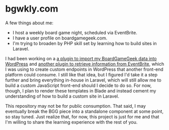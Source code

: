 # bgwkly.com

A few things about me:
* I host a weekly board game night, scheduled via EventBrite.
* I have a user profile on boardgamegeek.com.
* I'm trying to broaden by PHP skill set by learning how to build sites
in Laravel.

I had been working on a [a plugin to import my BoardGameGeek data into WordPress](https://github.com/jmichaelward/board-game-collector)
and [another plugin to retrieve information from EventBrite](https://github.com/jmichaelward/eventbrite-data),
which I was using to create custom endpoints in WordPress that another
front-end platform could consume. I still like that idea, but I figured
I'd take it a step further and bring everything in-house in Laravel,
which will still allow me to build a custom JavaScript front-end should
I decide to do so. For now, though, I plan to render these templates in
Blade and instead cement my understanding of how to build a custom site
in Laravel.

This repository may not be for public consumption. That said, I may
eventually break the BGG piece into a standalone component at some point,
so stay tuned. Just realize that, for now, this project is just for me
and that I'm willing to share the learning experience with the rest of
you.